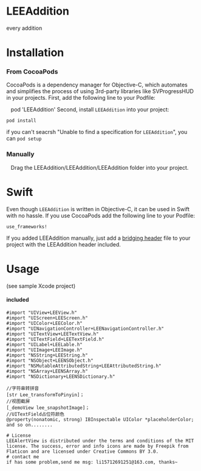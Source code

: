 # LEEAddition
every addition
# Installation
### From CocoaPods
CocoaPods is a dependency manager for Objective-C, which automates and simplifies the process of using 3rd-party libraries like SVProgressHUD in your projects. First, add the following line to your Podfile:<br>
    
    pod 'LEEAddition'
Second, install `LEEAddition` into your project:<br>
    
    pod install  
if you can't seacrsh "Unable to find a specification for `LEEAddition`", you can `pod setup`
### Manually
    Drag the LEEAddition/LEEAddition/LEEAddition folder into your project.
# Swift
Even though `LEEAddition` is written in Objective-C, it can be used in Swift with no hassle. If you use CocoaPods add the following line to your Podfile:<br>

    use_frameworks!    
 If you added LEEAddition manually, just add a [bridging header](https://developer.apple.com/library/content/documentation/Swift/Conceptual/BuildingCocoaApps/MixandMatch.html) file to your project with the LEEAddition header included.

# Usage
(see sample Xcode project)
#### included
```
#import "UIView+LEEView.h"
#import "UIScreen+LEEScreen.h"
#import "UIColor+LEEColor.h"
#import "UINavigationController+LEENavigationController.h"
#import "UITextView+LEETextView.h"
#import "UITextField+LEETextField.h"
#import "UILabel+LEELable.h"
#import "UIImage+LEEImage.h"
#import "NSString+LEEString.h"
#import "NSObject+LEENSObject.h"
#import "NSMutableAttributedString+LEEAttributedString.h"
#import "NSArray+LEENSArray.h"
#import "NSDictionary+LEENSDictionary.h"
```
```
//字符串转拼音
[str Lee_transformToPinyin]；
//视图截屏
[_demoView lee_snapshotImage]；
//UITextField占位符颜色
@property(nonatomic, strong) IBInspectable UIColor *placeholderColor;
and so on........
```
```
# License
LEEAlertView is distributed under the terms and conditions of the MIT license. The success, error and info icons are made by Freepik from Flaticon and are licensed under Creative Commons BY 3.0.
# contact me
if has some problem,send me msg: li15712691251@163.com, thanks~
